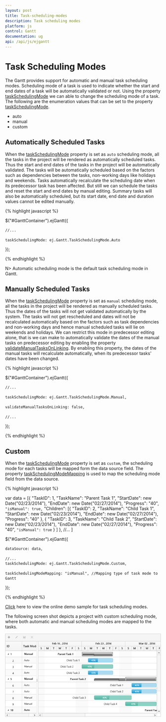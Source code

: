 ```yaml
---
layout: post
title: Task-scheduling-modes
description: Task scheduling modes
platform: js
control: Gantt
documentation: ug
api: /api/js/ejgantt
---
```


# Task Scheduling Modes

The Gantt provides support for automatic and manual task scheduling modes. Scheduling mode of a task is used to indicate whether the start and end dates of a task will be automatically validated or not. Using the property [taskSchedulingMode](/api/js/ejgantt#members:taskschedulingmode) we can able to change the scheduling mode of a task. The following are the enumeration values that can be set to the property [taskSchedulingMode](/api/js/ejgantt#members:taskschedulingmode).

* auto
* manual
* custom

## Automatically Scheduled Tasks

When the [taskSchedulingMode](/api/js/ejgantt#members:taskschedulingmode) property is set as `auto` scheduling mode, all the tasks in the project will be rendered as automatically scheduled tasks. Thus the start and end dates of the tasks in the project will be automatically validated. The tasks will be automatically scheduled based on the factors such as dependencies between the tasks, non-working days like holidays and weekends. Tasks automatically recalculate the scheduling date when its predecessor task has been affected. But still we can schedule the tasks and reset the start and end dates by manual editing. Summary tasks will also be automatically scheduled, but its start date, end date and duration values cannot be edited manually. 

{% highlight javascript %}

$("#GanttContainer").ejGantt({

    //...

    taskSchedulingMode: ej.Gantt.TaskSchedulingMode.Auto

});

{% endhighlight %}

N> Automatic scheduling mode is the default task scheduling mode in Gantt.

## Manually Scheduled Tasks

When the [taskSchedulingMode](/api/js/ejgantt#members:taskschedulingmode) property is set as `manual` scheduling mode, all the tasks in the project will be rendered as manually scheduled tasks. Thus the dates of the tasks will not get validated automatically by the system. The tasks will not get rescheduled and dates will not be recalculated automatically based on the factors such as task dependencies and non-working days and hence manual scheduled tasks will lie on weekends and holidays. We can restrict this mode in predecessor editing alone, that is we can make to automatically validate the dates of the manual tasks on predecessor editing by enabling the property [validateManualTasksOnLinking](/api/js/ejgantt#members:validatemanualtasksonlinking). By enabling this property, the dates of the manual tasks will recalculate automatically, when its predecessor tasks' dates have been changed.

{% highlight javascript %}

$("#GanttContainer").ejGantt({

    //...

    taskSchedulingMode: ej.Gantt.TaskSchedulingMode.Manual,

    validateManualTasksOnLinking: false,

    //...

});

{% endhighlight %}

## Custom

When the [taskSchedulingMode](/api/js/ejgantt#members:taskschedulingmode) property is set as `custom`, the scheduling mode for each tasks will be mapped form the data source field. The property [taskSchedulingModeMapping](/api/js/ejgantt#members:taskschedulingmodemapping) is used to map the scheduling mode field from the data source.

{% highlight javascript %}

 var data = [{
         "TaskID": 1,
         "TaskName": "Parent Task 1",
         "StartDate": new Date("02/23/2014"),
         "EndDate": new Date("02/27/2014"),
         "Progress": "40",
         `"isManual": true,`
         "Children": [{
                 "TaskID": 2,
                 "TaskName": "Child Task 1",
                 "StartDate": new Date("02/23/2014"),
                 "EndDate": new Date("02/27/2014"),
                 "Progress": "40"
             },
             {
                 "TaskID": 3,
                 "TaskName": "Child Task 2",
                 "StartDate": new Date("02/23/2014"),
                 "EndDate": new Date("02/27/2014"),
                 "Progress": "40",
                 `"isManual": true`
             }
         ]
     },
     //...
 ]

$("#GanttContainer").ejGantt({

    dataSource: data,

    //...
    taskSchedulingMode: ej.Gantt.TaskSchedulingMode.Custom,
    
    taskSchedulingModeMapping: "isManual", //Mapping type of task mode to Gantt

});

{% endhighlight %}

[Click](http://js.syncfusion.com/demos/web/#!/bootstrap/gantt/schedulingconcepts/taskschedulemodes) here to view the online demo sample for task scheduling modes.

The following screen shot depicts a project with custom scheduling mode, where both automatic and manual scheduling modes are mapped to the tasks.

![](/js/Gantt/Task-Scheduling-modes_images/Task-Scheduling-modes_img1.png)